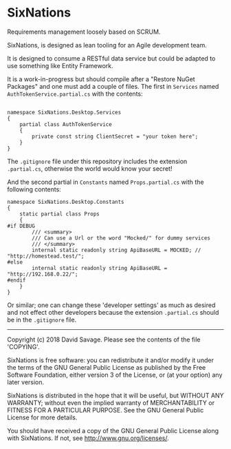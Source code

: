 # SixNations
Requirements management loosely based on SCRUM.

SixNations, is designed as lean tooling for an Agile development 
team.

It is designed to consume a RESTful data service but could be 
adapted to use something like Entity Framework.

It is a work-in-progress but should compile after a "Restore NuGet
Packages" and one must add a couple of files. The first in
`Services` named `AuthTokenService.partial.cs` with the contents:

```using System;

namespace SixNations.Desktop.Services
{
    partial class AuthTokenService
    {
        private const string ClientSecret = "your token here";
    }
}
```

The `.gitignore` file under this repository includes the extension
`.partial.cs`, otherwise the world would know your secret!

And the second partial in `Constants` named `Props.partial.cs`
with the following contents:

```
namespace SixNations.Desktop.Constants
{
    static partial class Props
    {
#if DEBUG
        /// <summary>
        /// Can use a Url or the word "Mocked/" for dummy services
        /// </summary>
        internal static readonly string ApiBaseURL = MOCKED; // "http://homestead.test/";
#else
        internal static readonly string ApiBaseURL = "http://192.168.0.22/";
#endif
    }
}
```
Or similar; one can change these 'developer settings' as much as
desired and not effect other developers because the extension
`.partial.cs` should be in the `.gitignore` file.

---

Copyright (c) 2018 David Savage.
Please see the contents of the file 'COPYING'.

SixNations is free software: you can redistribute it and/or modify
it under the terms of the GNU General Public License as published 
by the Free Software Foundation, either version 3 of the License, 
or (at your option) any later version.

SixNations is distributed in the hope that it will be useful,
but WITHOUT ANY WARRANTY; without even the implied warranty of
MERCHANTABILITY or FITNESS FOR A PARTICULAR PURPOSE.  See the
GNU General Public License for more details.

You should have received a copy of the GNU General Public License
along with SixNations.  If not, see <http://www.gnu.org/licenses/>.
